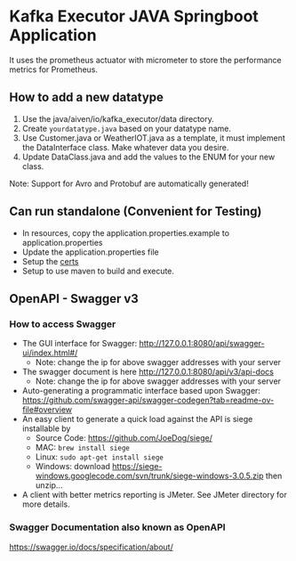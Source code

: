 # Kafka Executor JAVA Springboot Application

It uses the prometheus actuator with micrometer to store the performance metrics for Prometheus.

## How to add a new datatype
1. Use the java/aiven/io/kafka_executor/data directory.
2. Create `yourdatatype.java` based on your datatype name. 
3. Use Customer.java or WeatherIOT.java as a template, it must implement the DataInterface class.  Make whatever data you desire.
4. Update DataClass.java and add the values to the ENUM for your new class.

Note: Support for Avro and Protobuf are automatically generated!

## Can run standalone (Convenient for Testing)
* In resources, copy the application.properties.example to application.properties
* Update the application.properties file
* Setup the [certs](../../certs/README.md)
* Setup to use maven to build and execute.

## OpenAPI - Swagger v3
### How to access Swagger
* The GUI interface for Swagger:
  http://127.0.0.1:8080/api/swagger-ui/index.html#/
    * Note: change the ip for above swagger addresses with your server
* The swagger document is here http://127.0.0.1:8080/api/v3/api-docs
    * Note: change the ip for above swagger addresses with your server
* Auto-generating a programmatic interface based upon Swagger: https://github.com/swagger-api/swagger-codegen?tab=readme-ov-file#overview
* An easy client to generate a quick load against the API is siege installable by
    * Source Code: https://github.com/JoeDog/siege/
    * MAC: `brew install siege`
    * Linux: `sudo apt-get install siege`
    * Windows: download https://siege-windows.googlecode.com/svn/trunk/siege-windows-3.0.5.zip then unzip...
* A client with better metrics reporting is JMeter.  See JMeter directory for more details.
### Swagger Documentation also known as OpenAPI
https://swagger.io/docs/specification/about/